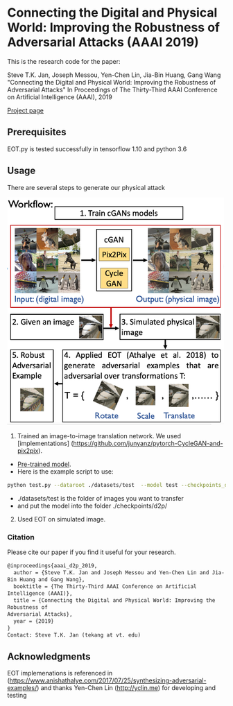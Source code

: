 # Connecting the Digital and Physical World: Improving the Robustness of Adversarial Attacks (AAAI 2019)

This is the research code for the paper:

Steve T.K. Jan, Joseph Messou, Yen-Chen Lin, Jia-Bin Huang, Gang Wang "Connecting the Digital and Physical World: Improving the Robustness of Adversarial Attacks" 
In Proceedings of The Thirty-Third AAAI Conference on Artificial Intelligence (AAAI), 2019

[Project page](http://people.cs.vt.edu/tekang/D2P/)

## Prerequisites
EOT.py is tested successfully in tensorflow 1.10 and python 3.6


## Usage

There are several steps to generate our physical attack

<img src="workflow.png"  width="500" />


1. Trained an image-to-image translation network. We used [implementations] (https://github.com/junyanz/pytorch-CycleGAN-and-pix2pix). 
- [Pre-trained model](http://people.cs.vt.edu/tekang/D2P/latest_net_G.pth).
- Here is the example script to use:
```bash
python test.py --dataroot ./datasets/test  --model test --checkpoints_dir ./checkpoints/  --name d2p/  --dataset_mode single --no_dropout  --norm batch
```
- ./datasets/test is the folder of images you want to transfer
- and put the model into the folder ./checkpoints/d2p/


2. Used EOT on simulated image.











### Citation


Please cite our paper if you find it useful for your research.

```
@inproceedings{aaai_d2p_2019,
  author = {Steve T.K. Jan and Joseph Messou and Yen-Chen Lin and Jia-Bin Huang and Gang Wang},
  booktitle = {The Thirty-Third AAAI Conference on Artificial Intelligence (AAAI)},
  title = {Connecting the Digital and Physical World: Improving the Robustness of
Adversarial Attacks},
  year = {2019}
}
Contact: Steve T.K. Jan (tekang at vt. edu)
```

## Acknowledgments

EOT implemenations is referenced in (https://www.anishathalye.com/2017/07/25/synthesizing-adversarial-examples/)
and thanks Yen-Chen Lin (http://yclin.me) for developing and testing


